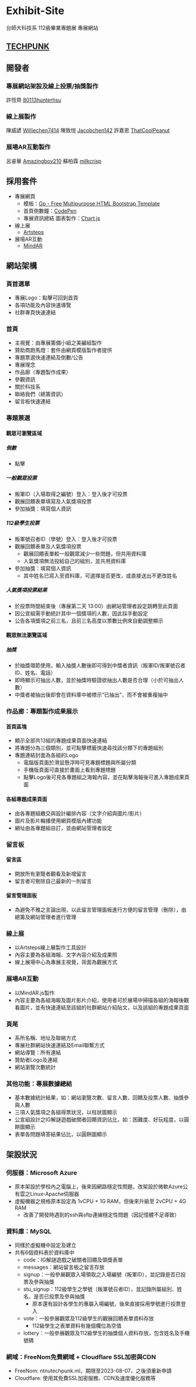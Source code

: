 # Exhibit-Site
台師大科技系 112級畢業專題展 專展網站
## [TECHPUNK](https://ntnutechpunk112.ml)

## 開發者
### 專展網站架設及線上投票/抽獎製作
許恆齊 [80113hunterhsu](https://github.com/80113hunterhsu)

### 線上展製作
陳威諺 [Williechen7414](https://github.com/Williechen7414)
陳致愷 [Jacobchen142](https://github.com/Jacobchen142)
許嘉恩 [ThatCoolPeanut](https://github.com/ThatCoolPeanut)

### 展場AR互動製作
呂睿華 [Amazingboy210](https://github.com/Amazingboy210)
蘇柏霖 [milkcrisp](https://github.com/milkcrisp)

## 採用套件
 - 專展網頁
     - 模板：[Gp - Free Multipurpose HTML Bootstrap Template](https://bootstrapmade.com/gp-free-multipurpose-html-bootstrap-template/)
     - 首頁倒數鐘：[CodePen](https://codepen.io/shshaw/pen/vKzoLL)
     - 專展資訊總結 圖表製作：[Chart.js](https://www.chartjs.org/)
 - 線上展
     - [Artsteps](https://www.artsteps.com/)
 - 展場AR互動
     - [MindAR](https://github.com/hiukim/mind-ar-js/)

## 網站架構
### 頁首選單
 - 專展Logo：點擊可回到首頁
 - 各項功能及內容快速導覽
 - 社群專頁快速連結
### 首頁
 - 主視覺：由專展籌備小組之美編組製作
 - 贊助商跑馬燈：套件由網頁模版製作者提供
 - 專題票選快速連結及倒數/公告
 - 專展理念
 - 作品廊（專題製作成果）
 - 參觀資訊
 - 關於科技系
 - 聯絡我們（總籌資訊）
 - 留言板快速連結
### 專題票選
#### 觀眾可瀏覽區域
##### 倒數
 - 點擊
##### 一般觀眾投票
 - 叛軍ID（入場取得之編號）登入：登入後才可投票
 - 觀展回饋表單填寫及人氣獎項投票
 - 參加抽獎：填寫個人資訊
##### 112級學生投票
 - 叛軍號召者ID（學號）登入：登入後才可投票
 - 觀展回饋表單及人氣獎項投票
    - 觀展回饋表單較一般觀眾減少一些問題，但共用資料庫
    - 人氣獎項無法投給自己的組別，並共用資料庫
 - 參加抽獎：填寫個人資訊
    - 其中姓名已寫入至資料庫，可選擇是否更改，或直接送出不更改姓名
##### 人氣獎項投票結果
 - 於投票時間結束後（專展第二天 13:00）由網站管理者設定跳轉至此頁面
 - 因公宣組需手動統計其中一個獎項的人數，因此採手動設定
 - 公告各項獎項之前三名，且前三名高度以票數比例來自動調整顯示
#### 觀眾無法瀏覽區域
##### 抽獎
 - 於抽獎環節使用，輸入抽獎人數後即可得到中獎者資訊（叛軍ID/叛軍號召者ID、姓名、電話）
 - 即時顯示可抽出人數，並於抽獎時驗證欲抽出人數是否合理（小於可抽出人數）
 - 中獎者被抽出後即會在資料庫中被標示“已抽出”，而不會被重複抽中
### 作品廊：專題製作成果展示
#### 首頁區塊
 - 顯示全部共13組的專題成果頁面快速連結
 - 將專題分為三個類別，並可點擊標籤快速尋找該分類下的專題組別
 - 專題連結封面為各組的Logo
    - 電腦版頁面於滑鼠懸浮時可見專題標題與所屬分類
    - 手機版頁面可直接於畫面上看到專題標題
    - 點擊Logo後可見各專題組之海報內容，並在點擊海報後可進入專題成果頁面
#### 各組專題成果頁面
 - 由各專題組繳交與設計編排內容（文字介紹與圖片/影片）
 - 圖片及影片輪播使用網頁模版內建功能
 - 網址由各專題組自訂，並由網站管理者設定
### 留言板
#### 留言區
 - 開放所有瀏覽者觀看及新增留言
 - 留言者可刪除自己最新的一則留言
#### 留言管理面板
 - 為避免不雅之言論出現，以此留言管理面板進行方便的留言管理（刪除），由總籌及網站管理者進行管理
### 線上展
 - 以Artsteps線上展製作工具設計
 - 內容主要為各組海報、文字內容介紹及成果照
 - 線上展場中心為專展主視覺，背面為觀展方式
### 展場AR互動
 - 以MindAR.js製作
 - 內容主要為各組海報及圖片影片介紹，使用者可於展場中掃描各組的海報後觀看圖片，並有快速連結至該組的社群網站介紹貼文，以及該組的專題成果頁面
### 頁尾
 - 系所名稱、地址及聯絡方式
 - 專展社群網站快速連結及Email聯繫方式
 - 網站導覽：所有連結
 - 贊助者Logo及連結
 - 網站瀏覽次數統計
### 其他功能：專展數據總結
 - 基本數據統計結果，如：網站瀏覽次數、留言人數、回饋及投票人數、抽獎參與人數
 - 三項人氣獎項之各組得票狀況，以柱狀圖顯示
 - 公宣組設計之IG解謎遊戲破關者回饋資訊佔比，如：困難度、好玩程度，以圓餅圖顯示
 - 表單各問題填答結果佔比，以圓餅圖顯示

## 架設狀況
### 伺服器：Microsoft Azure
 - 原本架設於學校內之電腦上，後來因網路穩定性問題，改架設於微軟Azure公有雲之Linux-Apache伺服器
 - 虛擬機器之規格原本設定為 1vCPU + 1G RAM，但後來升級至 2vCPU + 4G RAM
    - 改善了開發時遇到的ssh與sftp連線穩定性問題（因記憶體不足導致）
### 資料庫：MySQL
 - 同樣於虛擬機中設定及建立
 - 共有6個資料表於資料庫中
    - code：IG解謎遊戲之破關者回饋及領獎表單
    - messages：網站留言板之留言存放
    - signup：一般參展觀眾入場領取之入場編號（叛軍ID），並記錄是否已投票及參與抽獎
    - stu_signup：112級學生之學號（叛軍號召者ID），並記錄所屬組別、姓名、是否已投票及參與抽獎
        - 原本還有設計各學生的專屬入場編號，後來直接採用學號進行投票登入
    - vote：一般參展觀眾及112級學生的觀展回饋表單資料存放
        - 112級學生之表單資料有幾個欄位為空值
    - lottery：一般參展觀眾及112級學生的抽獎個人資料存放，包含姓名及手機號碼
### 網域：FreeNom免費網域 + Cloudflare SSL加密與CDN
 - FreeNom: ntnutechpunk.ml，期限至2023-08-07，之後須重新申請
 - Cloudflare: 使用其免費SSL加密服務、CDN及速度優化服務等